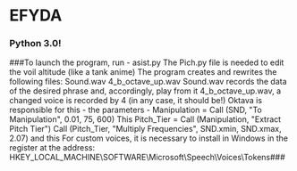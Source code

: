 # EFYDA
### Python 3.0!
###To launch the program, run - asist.py
The Pich.py file is needed to edit the voil altitude (like a tank anime)
The program creates and rewrites the following files:
Sound.wav
4_b_octave_up.wav
Sound.wav records the data of the desired phrase and, accordingly, play from it
4_b_octave_up.wav, a changed voice is recorded by 4 (in any case, it should be!) Oktava is responsible for this - the parameters -
Manipulation = Call (SND, "To Manipulation", 0.01, 75, 600) This
     Pitch_Tier = Call (Manipulation, "Extract Pitch Tier")
     Call (Pitch_Tier, "Multiply Frequencies", SND.xmin, SND.xmax, 2.07) and this
For custom voices, it is necessary to install in Windows in the register at the address:
HKEY_LOCAL_MACHINE\SOFTWARE\Microsoft\Speech\Voices\Tokens###
